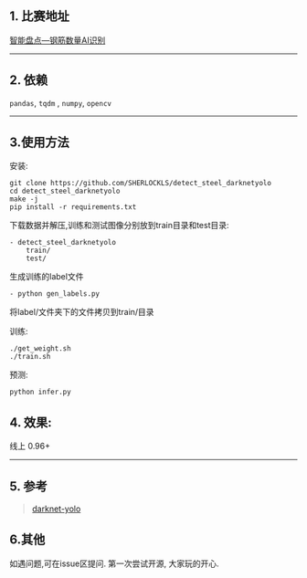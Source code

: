 ## 1. 比赛地址
[智能盘点—钢筋数量AI识别](https://www.datafountain.cn/competitions/332/details)


----------
## 2. 依赖
`pandas`, `tqdm` , `numpy`, `opencv`


----------
## 3.使用方法
安装:

    git clone https://github.com/SHERLOCKLS/detect_steel_darknetyolo
    cd detect_steel_darknetyolo
    make -j
    pip install -r requirements.txt
下载数据并解压,训练和测试图像分别放到train目录和test目录:

    - detect_steel_darknetyolo
	    train/
	    test/
      
生成训练的label文件

    - python gen_labels.py

将label/文件夹下的文件拷贝到train/目录
	  

训练:

    ./get_weight.sh
    ./train.sh
预测:

    python infer.py
## 4. 效果:
线上 0.96+


----------


## 5. 参考

> [darknet-yolo](https://github.com/pjreddie/darknet)

## 6.其他
如遇问题,可在issue区提问. 第一次尝试开源, 大家玩的开心.

    
    
    
